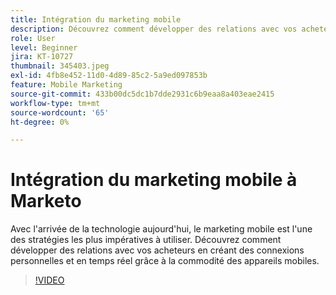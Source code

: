 ```yaml
---
title: Intégration du marketing mobile
description: Découvrez comment développer des relations avec vos acheteurs en créant des connexions personnelles et en temps réel grâce à la commodité des appareils mobiles.
role: User
level: Beginner
jira: KT-10727
thumbnail: 345403.jpeg
exl-id: 4fb8e452-11d0-4d89-85c2-5a9ed097853b
feature: Mobile Marketing
source-git-commit: 433b00dc5dc1b7dde2931c6b9eaa8a403eae2415
workflow-type: tm+mt
source-wordcount: '65'
ht-degree: 0%

---
```


# Intégration du marketing mobile à Marketo

Avec l&#39;arrivée de la technologie aujourd&#39;hui, le marketing mobile est l&#39;une des stratégies les plus impératives à utiliser. Découvrez comment développer des relations avec vos acheteurs en créant des connexions personnelles et en temps réel grâce à la commodité des appareils mobiles.

>[!VIDEO](https://video.tv.adobe.com/v/345403/?quality=12&learn=on)
